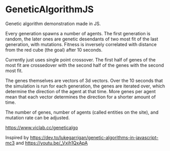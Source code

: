 # GeneticAlgorithmJS
Genetic algorithm demonstration made in JS.

Every generation spawns a number of agents. The first generation is random, the later ones are genetic desendants of 
two most fit of the last generation, with mutations.
Fitness is inversely correlated with distance from the red cube (the goal) after 10 seconds.

Currently just uses single point crossover. The first half of genes of the most fit are crossedover with the second half of the genes
with the second most fit.

The genes themselves are vectors of 3d vectors. Over the 10 seconds that the simulation is run for each generation, the genes are iterated 
over, which determine the direction of the agent at that time. More genes per agent mean that each vector determines the direction for
a shorter amount of time. 

The number of genes, number of agents (called entities on the site), and mutation rate can be adjusted.

https://www.viclab.cc/geneticalgo

Inspired by https://dev.to/lukegarrigan/genetic-algorithms-in-javascript-mc3 and https://youtu.be/_Vxjh1QxApA
